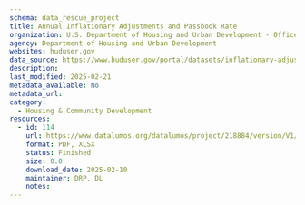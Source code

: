 ```yaml
---
schema: data_rescue_project 
title: Annual Inflationary Adjustments and Passbook Rate
organization: U.S. Department of Housing and Urban Development - Office of Policy Development and Research
agency: Department of Housing and Urban Development
websites: huduser.gov
data_source: https://www.huduser.gov/portal/datasets/inflationary-adjustments-notifications.html
description: 
last_modified: 2025-02-21
metadata_available: No
metadata_url: 
category:
  - Housing & Community Development 
resources:
  - id: 114
    url: https://www.datalumos.org/datalumos/project/218884/version/V1/view
    format: PDF, XLSX
    status: Finished
    size: 0.0
    download_date: 2025-02-10
    maintainer: DRP, DL
    notes: 
---
```

